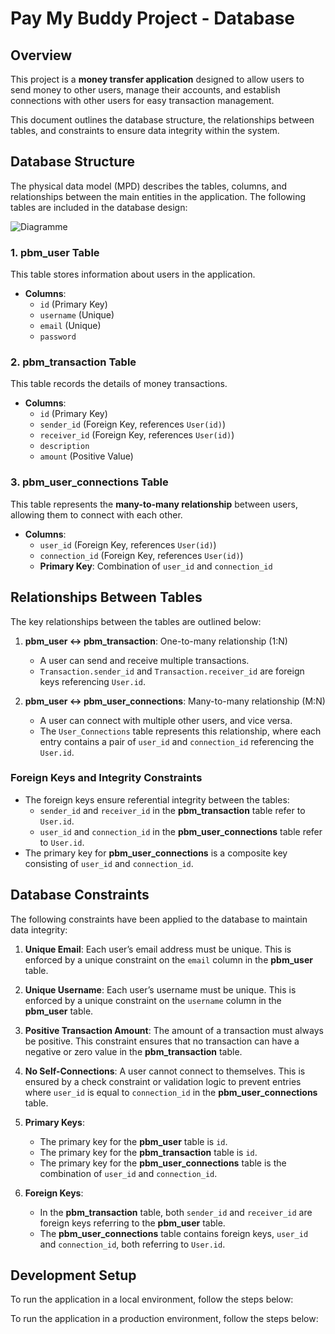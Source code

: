 
# **Pay My Buddy Project - Database**

## **Overview**

This project is a **money transfer application** designed to allow users to send money to other users, manage their accounts, and establish connections with other users for easy transaction management.

This document outlines the database structure, the relationships between tables, and constraints to ensure data integrity within the system.

## **Database Structure**

The physical data model (MPD) describes the tables, columns, and relationships between the main entities in the application. The following tables are included in the database design:

![Diagramme](https://github.com/user-attachments/assets/e8ca84f0-ef6c-456d-8b1a-3dfc5b13a0c7)


### 1. **pbm_user Table**
This table stores information about users in the application.
- **Columns**: 
  - `id` (Primary Key)
  - `username` (Unique)
  - `email` (Unique)
  - `password`

### 2. **pbm_transaction Table**
This table records the details of money transactions.
- **Columns**:
  - `id` (Primary Key)
  - `sender_id` (Foreign Key, references `User(id)`)
  - `receiver_id` (Foreign Key, references `User(id)`)
  - `description`
  - `amount` (Positive Value)

### 3. **pbm_user_connections Table**
This table represents the **many-to-many relationship** between users, allowing them to connect with each other.
- **Columns**:
  - `user_id` (Foreign Key, references `User(id)`)
  - `connection_id` (Foreign Key, references `User(id)`)
  - **Primary Key**: Combination of `user_id` and `connection_id`

## **Relationships Between Tables**

The key relationships between the tables are outlined below:

1. **pbm_user ↔ pbm_transaction**: One-to-many relationship (1:N)
   - A user can send and receive multiple transactions.
   - `Transaction.sender_id` and `Transaction.receiver_id` are foreign keys referencing `User.id`.

2. **pbm_user ↔ pbm_user_connections**: Many-to-many relationship (M:N)
   - A user can connect with multiple other users, and vice versa.
   - The `User_Connections` table represents this relationship, where each entry contains a pair of `user_id` and `connection_id` referencing the `User.id`.

### **Foreign Keys and Integrity Constraints**
- The foreign keys ensure referential integrity between the tables:
  - `sender_id` and `receiver_id` in the **pbm_transaction** table refer to `User.id`.
  - `user_id` and `connection_id` in the **pbm_user_connections** table refer to `User.id`.
- The primary key for **pbm_user_connections** is a composite key consisting of `user_id` and `connection_id`.

## **Database Constraints**

The following constraints have been applied to the database to maintain data integrity:

1. **Unique Email**: Each user’s email address must be unique. This is enforced by a unique constraint on the `email` column in the **pbm_user** table.

2. **Unique Username**: Each user’s username must be unique. This is enforced by a unique constraint on the `username` column in the **pbm_user** table.
   
3. **Positive Transaction Amount**: The amount of a transaction must always be positive. This constraint ensures that no transaction can have a negative or zero value in the **pbm_transaction** table.

4. **No Self-Connections**: A user cannot connect to themselves. This is ensured by a check constraint or validation logic to prevent entries where `user_id` is equal to `connection_id` in the **pbm_user_connections** table.

5. **Primary Keys**: 
   - The primary key for the **pbm_user** table is `id`.
   - The primary key for the **pbm_transaction** table is `id`.
   - The primary key for the **pbm_user_connections** table is the combination of `user_id` and `connection_id`.

6. **Foreign Keys**: 
   - In the **pbm_transaction** table, both `sender_id` and `receiver_id` are foreign keys referring to the **pbm_user** table.
   - The **pbm_user_connections** table contains foreign keys, `user_id` and `connection_id`, both referring to `User.id`.

## **Development Setup**

To run the application in a local environment, follow the steps below:


To run the application in a production environment, follow the steps below:

